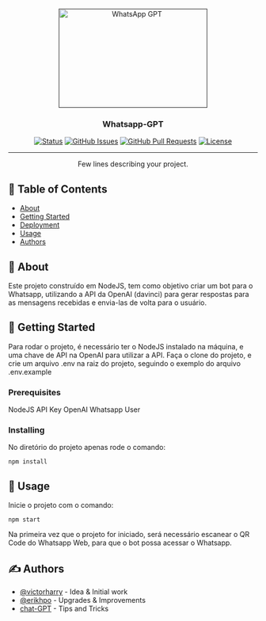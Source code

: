 <p align="center">
  <a href="" rel="noopener">
 <img width=300px height=200px src="https://cdn.eldestapeweb.com/eldestape/032023/1680105712017.webp?cw=770&ch=440&extw=jpeg" alt="WhatsApp GPT"></a>
</p>

<h3 align="center">Whatsapp-GPT</h3>

<div align="center">

[![Status](https://img.shields.io/badge/status-active-success.svg)]()
[![GitHub Issues](https://img.shields.io/github/issues/erikhpo/Whatsapp-GPT.svg)](https://github.com/erikhpo/Whatsapp-GPT/issues)
[![GitHub Pull Requests](https://img.shields.io/github/issues-pr/kylelobo/The-Documentation-Compendium.svg)](https://github.com/erikhpo/Whatsapp-GPT/pulls)
[![License](https://img.shields.io/badge/license-MIT-blue.svg)](/LICENSE)

</div>

---

<p align="center"> Few lines describing your project.
    <br> 
</p>

## 📝 Table of Contents

- [About](#about)
- [Getting Started](#getting_started)
- [Deployment](#deployment)
- [Usage](#usage)
- [Authors](#authors)

## 🧐 About <a name = "about"></a>

Este projeto construído em NodeJS, tem como objetivo criar um bot para o Whatsapp, utilizando a API da OpenAI (davinci) para gerar respostas para as mensagens recebidas e envia-las de volta para o usuário.

## 🏁 Getting Started <a name = "getting_started"></a>

Para rodar o projeto, é necessário ter o NodeJS instalado na máquina, e uma chave de API na OpenAI para utilizar a API.
Faça o clone do projeto, e crie um arquivo .env na raiz do projeto, seguindo o exemplo do arquivo .env.example

### Prerequisites

NodeJS
API Key OpenAI
Whatsapp User


### Installing


No diretório do projeto apenas rode o comando:

```
npm install
```

## 🎈 Usage <a name="usage"></a>

Inicie o projeto com o comando:

```
npm start
```

Na primeira vez que o projeto for iniciado, será necessário escanear o QR Code do Whatsapp Web, para que o bot possa acessar o Whatsapp.

## ✍️ Authors <a name = "authors"></a>

- [@victorharry](https://github.com/victorharry) - Idea & Initial work
- [@erikhpo](https://github.com/erikhpo) - Upgrades & Improvements
- [chat-GPT](https://chat.openai.com) - Tips and Tricks
